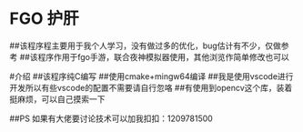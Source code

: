 # FGO 护肝
##该程序程主要用于我个人学习，没有做过多的优化，bug估计有不少，仅做参考
##该程序作用于fgo手游，联合夜神模拟器使用，其他浏览作简单修改也可以

#介绍
##该程序纯C编写
##使用cmake+mingw64编译
##我是使用vscode进行开发所以有些vscode的配置不需要请自行忽咯
##有使用到opencv这个库，装着挺麻烦，可以自己摸索一下

##PS
如果有大佬要讨论技术可以加我扣扣：1209781500

